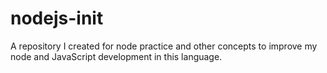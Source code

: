 # nodejs-init
A repository I created for node practice and other concepts to improve my node and JavaScript development in this language. 
